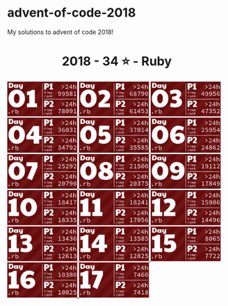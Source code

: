# advent-of-code-2018

My solutions to advent of code 2018!

<!-- AOC TILES BEGIN -->
<h1 align="center">
  2018 - 34 ⭐ - Ruby
</h1>
<a href="12-01-18/main.rb">
  <img src=".aoc_tiles/tiles/2018/01.png" width="161px">
</a>
<a href="12-02-18/main.rb">
  <img src=".aoc_tiles/tiles/2018/02.png" width="161px">
</a>
<a href="12-03-18/main.rb">
  <img src=".aoc_tiles/tiles/2018/03.png" width="161px">
</a>
<a href="12-04-18/main.rb">
  <img src=".aoc_tiles/tiles/2018/04.png" width="161px">
</a>
<a href="12-05-18/main.rb">
  <img src=".aoc_tiles/tiles/2018/05.png" width="161px">
</a>
<a href="12-06-18/main.rb">
  <img src=".aoc_tiles/tiles/2018/06.png" width="161px">
</a>
<a href="12-07-18/main.rb">
  <img src=".aoc_tiles/tiles/2018/07.png" width="161px">
</a>
<a href="12-08-18/main.rb">
  <img src=".aoc_tiles/tiles/2018/08.png" width="161px">
</a>
<a href="12-09-18/main.rb">
  <img src=".aoc_tiles/tiles/2018/09.png" width="161px">
</a>
<a href="12-10-18/main.rb">
  <img src=".aoc_tiles/tiles/2018/10.png" width="161px">
</a>
<a href="12-11-18/main.rb">
  <img src=".aoc_tiles/tiles/2018/11.png" width="161px">
</a>
<a href="12-12-18/main.rb">
  <img src=".aoc_tiles/tiles/2018/12.png" width="161px">
</a>
<a href="12-13-18/main.rb">
  <img src=".aoc_tiles/tiles/2018/13.png" width="161px">
</a>
<a href="12-14-18/main.rb">
  <img src=".aoc_tiles/tiles/2018/14.png" width="161px">
</a>
<a href="12-15-18/main.rb">
  <img src=".aoc_tiles/tiles/2018/15.png" width="161px">
</a>
<a href="12-16-18/main.rb">
  <img src=".aoc_tiles/tiles/2018/16.png" width="161px">
</a>
<a href="12-17-18/main.rb">
  <img src=".aoc_tiles/tiles/2018/17.png" width="161px">
</a>
<!-- AOC TILES END -->
